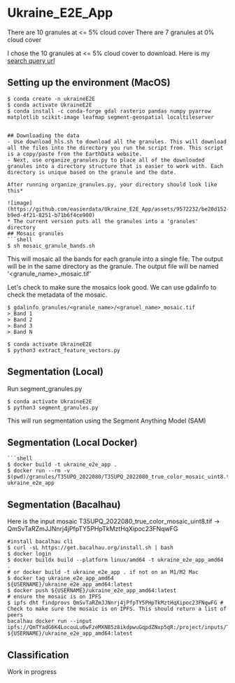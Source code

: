 # Ukraine_E2E_App

There are 10 granules at <= 5% cloud cover
There are 7 granules at 0% cloud cover

I chose the 10 granules at <= 5% cloud cover to download. Here is my [search query url](https://search.earthdata.nasa.gov/search/granules?p=C2021957295-LPCLOUD&pg[0][v]=f&pg[0][cc][max]=5&pg[0][gsk]=start_date&q=hls&sb[0]=27.59326%2C48.93109%2C29.06104%2C49.37046&qt=2022-03-01T00%3A00%3A00.000Z%2C2022-04-15T23%3A59%3A59.999Z&tl=1681489962!3!!&lat=49.02099609375&long=26.26171875&zoom=7)


## Setting up the environment (MacOS)
```shell
$ conda create -n ukraineE2E
$ conda activate UkraineE2E
$ conda install -c conda-forge gdal rasterio pandas numpy pyarrow matplotlib scikit-image leafmap segment-geospatial localtileserver


## Downloading the data
- Use download_hls.sh to download all the granules. This will download all the files into the directory you run the script from. This script is a copy/paste from the EarthData website.
- Next, use organize_granules.py to place all of the downloaded granules into a directory structure that is easier to work with. Each directory is unique based on the granule and the date.

After running organize_granules.py, your directory should look like this*

![image](https://github.com/easierdata/Ukraine_E2E_App/assets/9572232/be20d152-b9ed-4f21-8251-b71b6f4ce900)
* The current version puts all the granules into a 'granules' directory
## Mosaic granules
```shell
$ sh mosaic_granule_bands.sh
```
This will mosaic all the bands for each granule into a single file. The output will be in the same directory as the granule. The output file will be named '<granule_name>_mosaic.tif'

Let's check to make sure the mosaics look good. We can use gdalinfo to check the metadata of the mosaic.
```shell
$ gdalinfo granules/<granule_name>/<granuel_name>_mosaic.tif
> Band 1
> Band 2
> Band 3
> Band N
```


```shell
$ conda activate UkraineE2E
$ python3 extract_feature_vectors.py
```

## Segmentation (Local)
Run segment_granules.py
```shell
$ conda activate UkraineE2E
$ python3 segment_granules.py
```
This will run segmentation using the Segment Anything Model (SAM)

## Segmentation (Local Docker)
```shell
```shell    
$ docker build -t ukraine_e2e_app .
$ docker run --rm -v $(pwd)/granules/T35UPQ_2022080/T35UPQ_2022080_true_color_mosaic_uint8.tif:/project/inputs/T35UPQ_2022080_true_color_mosaic_uint8.tif ukraine_e2e_app
```

## Segmentation (Bacalhau)
Here is the input mosaic
T35UPQ_2022080_true_color_mosaic_uint8.tif -> QmSvTaRZmJJNnrj4jPfpTY5PHpTkMztHqXipoc23FNqwFG

```shell
#install bacalhau cli
$ curl -sL https://get.bacalhau.org/install.sh | bash
$ docker login
$ docker buildx build --platform linux/amd64 -t ukraine_e2e_app_amd64 . 
# or docker build -t ukraine_e2e_app . if not on an M1/M2 Mac
$ docker tag ukraine_e2e_app_amd64 ${USERNAME}/ukraine_e2e_app_amd64:latest
$ docker push ${USERNAME}/ukraine_e2e_app_amd64:latest
# ensure the mosaic is on IPFS
$ ipfs dht findprovs QmSvTaRZmJJNnrj4jPfpTY5PHpTkMztHqXipoc23FNqwFG # Check to make sure the mosaic is on IPFS. This should return a list of peers
bacalhau docker run --input ipfs://QmTYadG6K4LocouLu6wFzeMXNB5z8ikdpwuGqpdZNxp5qR:/project/inputs/T35UPQ_2022080_true_color_mosaic_uint8.tif ${USERNAME}/ukraine_e2e_app_amd64:latest
```

## Classification
Work in progress